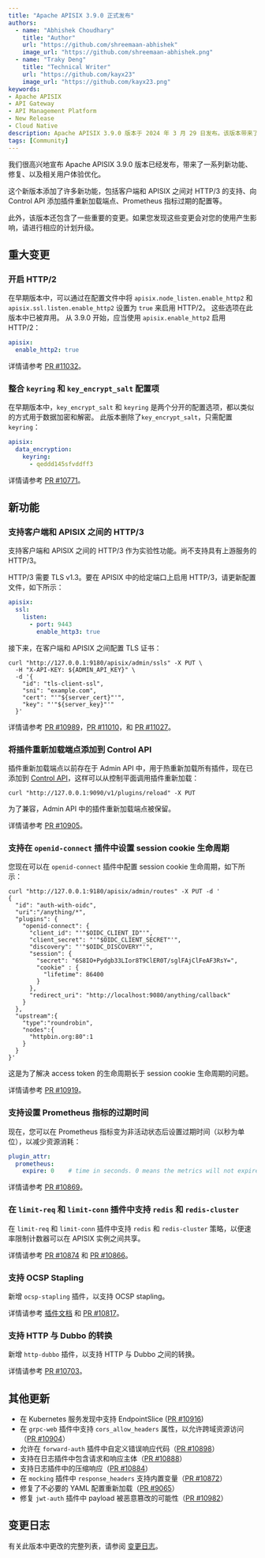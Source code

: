 ```yaml
---
title: "Apache APISIX 3.9.0 正式发布"
authors:
  - name: "Abhishek Choudhary"
    title: "Author"
    url: "https://github.com/shreemaan-abhishek"
    image_url: "https://github.com/shreemaan-abhishek.png"
  - name: "Traky Deng"
    title: "Technical Writer"
    url: "https://github.com/kayx23"
    image_url: "https://github.com/kayx23.png"
keywords:
- Apache APISIX
- API Gateway
- API Management Platform
- New Release
- Cloud Native
description: Apache APISIX 3.9.0 版本于 2024 年 3 月 29 日发布。该版本带来了一系列新功能、修复、以及相关用户体验优化。
tags: [Community]
---
```


我们很高兴地宣布 Apache APISIX 3.9.0 版本已经发布，带来了一系列新功能、修复、以及相关用户体验优化。

<!--truncate-->

这个新版本添加了许多新功能，包括客户端和 APISIX 之间对 HTTP/3 的支持、向 Control API 添加插件重新加载端点、Prometheus 指标过期的配置等。

此外，该版本还包含了一些重要的变更。如果您发现这些变更会对您的使用产生影响，请进行相应的计划升级。

## 重大变更

### 开启 HTTP/2

在早期版本中，可以通过在配置文件中将 `apisix.node_listen.enable_http2` 和 `apisix.ssl.listen.enable_http2` 设置为 `true` 来启用 HTTP/2。 这些选项在此版本中已被弃用。 从 3.9.0 开始，应当使用 `apisix.enable_http2` 启用 HTTP/2：

```yaml title="config.yaml"
apisix:
  enable_http2: true
```

详情请参考 [PR #11032](https://github.com/apache/apisix/pull/11032)。

### 整合 `keyring` 和 `key_encrypt_salt` 配置项

在早期版本中，`key_encrypt_salt` 和 `keyring` 是两个分开的配置选项，都以类似的方式用于数据加密和解密。 此版本删除了`key_encrypt_salt`，只需配置 `keyring`：

```yaml title="config.yaml"
apisix:
  data_encryption:
    keyring:
      - qeddd145sfvddff3
```

详情请参考 [PR #10771](https://github.com/apache/apisix/pull/10771)。

## 新功能

### 支持客户端和 APISIX 之间的 HTTP/3

支持客户端和 APISIX 之间的 HTTP/3 作为实验性功能。尚不支持具有上游服务的 HTTP/3。

HTTP/3 需要 TLS v1.3。要在 APISIX 中的给定端口上启用 HTTP/3，请更新配置文件，如下所示：

```yaml title="config.yaml"
apisix:
  ssl:
    listen:
      - port: 9443
        enable_http3: true
```

接下来，在客户端和 APISIX 之间配置 TLS 证书：

```shell
curl "http://127.0.0.1:9180/apisix/admin/ssls" -X PUT \
  -H "X-API-KEY: ${ADMIN_API_KEY}" \
  -d '{
    "id": "tls-client-ssl",
    "sni": "example.com",
    "cert": "'"${server_cert}"'",
    "key": "'"${server_key}"'"
  }'
 ```

详情请参考 [PR #10989](https://github.com/apache/apisix/pull/10989)，[PR #11010](https://github.com/apache/apisix/pull/11010)，和 [PR #11027](https://github.com/apache/apisix/pull/11027)。

### 将插件重新加载端点添加到 Control API

插件重新加载端点以前存在于 Admin API 中，用于热重新加载所有插件，现在已添加到 [Control API](https://apisix.apache.org/docs/apisix/next/control-api/#put-v1pluginsreload)，这样可以从控制平面调用插件重新加载：

```shell
curl "http://127.0.0.1:9090/v1/plugins/reload" -X PUT
```

为了兼容，Admin API 中的插件重新加载端点被保留。

详情请参考 [PR #10905](https://github.com/apache/apisix/pull/10905)。

### 支持在 `openid-connect` 插件中设置 session cookie 生命周期

您现在可以在 `openid-connect` 插件中配置 session cookie 生命周期，如下所示：

```shell
curl "http://127.0.0.1:9180/apisix/admin/routes" -X PUT -d '
{
  "id": "auth-with-oidc",
  "uri":"/anything/*",
  "plugins": {
    "openid-connect": {
      "client_id": "'"$OIDC_CLIENT_ID"'",
      "client_secret": "'"$OIDC_CLIENT_SECRET"'",
      "discovery": "'"$OIDC_DISCOVERY"'",
      "session": {
        "secret": "6S8IO+Pydgb33LIor8T9ClER0T/sglFAjClFeAF3RsY=",
        "cookie" : {
          "lifetime": 86400
        }
      },
      "redirect_uri": "http://localhost:9080/anything/callback"
    }
  },
  "upstream":{
    "type":"roundrobin",
    "nodes":{
      "httpbin.org:80":1
    }
  }
}'
```

这是为了解决 access token 的生命周期长于 session cookie 生命周期的问题。

详情请参考 [PR #10919](https://github.com/apache/apisix/pull/10919)。

### 支持设置 Prometheus 指标的过期时间

现在，您可以在 Prometheus 指标变为非活动状态后设置过期时间（以秒为单位），以减少资源消耗：

```yaml title="config.yaml"
plugin_attr:
  prometheus:
    expire: 0    # time in seconds. 0 means the metrics will not expire.
```

详情请参考 [PR #10869](https://github.com/apache/apisix/pull/10869)。

### 在 `limit-req` 和 `limit-conn` 插件中支持 `redis` 和 `redis-cluster`

在 `limit-req` 和 `limit-conn` 插件中支持 `redis` 和 `redis-cluster` 策略，以便速率限制计数器可以在 APISIX 实例之间共享。

详情请参考 [PR #10874](https://github.com/apache/apisix/pull/10874) 和 [PR #10866](https://github.com/apache/apisix/pull/10866)。

### 支持 OCSP Stapling

新增 `ocsp-stapling` 插件，以支持 OCSP stapling。

详情请参考 [插件文档](https://github.com/apache/apisix/blob/master/docs/zh/latest/plugins/ocsp-stapling.md) 和 [PR #10817](https://github.com/apache/apisix/pull/10817)。

### 支持 HTTP 与 Dubbo 的转换

新增 `http-dubbo` 插件，以支持 HTTP 与 Dubbo 之间的转换。

详情请参考 [PR #10703](https://github.com/apache/apisix/pull/10703)。

## 其他更新

- 在 Kubernetes 服务发现中支持 EndpointSlice ([PR #10916](https://github.com/apache/apisix/pull/10916))
- 在 `grpc-web` 插件中支持 `cors_allow_headers` 属性，以允许跨域资源访问（[PR #10904](https://github.com/apache/apisix/pull/10904)）
- 允许在 `forward-auth` 插件中自定义错误响应代码（[PR #10898](https://github.com/apache/apisix/pull/10898)）
- 支持在日志插件中包含请求和响应主体（[PR #10888](https://github.com/apache/apisix/pull/10888)）
- 支持日志插件中的压缩响应（[PR #10884](https://github.com/apache/apisix/pull/10884)）
- 在 `mocking` 插件中 `response_headers` 支持内置变量（[PR #10872](https://github.com/apache/apisix/pull/10872)）
- 修复了不必要的 YAML 配置重新加载（[PR #9065](https://github.com/apache/apisix/pull/9065)）
- 修复 `jwt-auth` 插件中 payload 被恶意篡改的可能性（[PR #10982](https://github.com/apache/apisix/pull/10982)）

## 变更日志

有关此版本中更改的完整列表，请参阅 [变更日志](https://github.com/apache/apisix/blob/master/CHANGELOG.md#390)。
